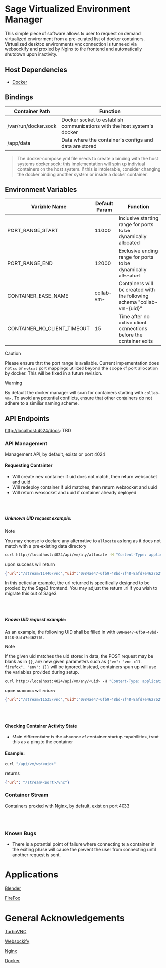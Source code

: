# Sage Virtualized Environment Manager
This simple piece of software allows to user to request on demand virtualized environment from a pre-curated list of docker containers.  Virtualized desktop environments vnc connection is tunneled via websockify and proxied by Nginx to the frontend and automatically shutdown upon inactivity.

## Host Dependencies
- [Docker](https://www.docker.com/)

## Bindings
| Container Path        | Function                                                                  |
| -------------         | -------------                                                             |
| /var/run/docker.sock  | Docker socket to establish communications with the host system's docker   | 
| /app/data             | Data where the container's configs and data are stored                    |

> The docker-compose.yml file needs to create a binding with the host systems docker.sock; this implementation will spin up indiviual containers on the host system.  If this is intolerable, consider changing the docker binding another system or inside a docker container.

## Environment Variables
| Variable Name                 | Default Param | Function                                                                  |
| -------------                 | ------------- | -------------                                                             |
| PORT_RANGE_START              | 11000         | Inclusive starting range for ports to be dynamically allocated            | 
| PORT_RANGE_END                | 12000         | Exclusive ending range for ports to be dynamically allocated              |
| CONTAINER_BASE_NAME           | collab-vm-    | Containers will be created with the following schema "collab-vm-{uid}"    |
| CONTAINER_NO_CLIENT_TIMEOUT   | 15            | Time after no active client connections before the container exits        |

> [!CAUTION]  
> Please ensure that the port range is avaliable.  Current implementation does not `ss` or `netsat` port mappings utilized beyond the scope of port allocation by docker.  This will be fixed in a future revision.

> [!WARNING]  
> By default the docker manager will scan for containers starting with `collab-vm-`. To avoid any potential conflicts, ensure that other containers do not adhere to a similiar naming scheme.

## API Endpoints
[http://localhost:4024/docs](http://localhost:4024/docs): TBD

### API Management
Management API, by default, exists on port 4024

#### Requesting Containter
- Will create new container if uid does not match, then return websocket and uuid
- Will redeploy container if uid matches, then return websocket and uuid
- Will return websocket and uuid if container already deployed

<br>
<br>

##### Unknown UID request example:
> [!NOTE]
> You may choose to declare any alternative to `allocate` as long as it does not match with a pre-existing data directory
```bash
curl http://localhost:4024/api/vm/any/allocate -H "Content-Type: application/json" -d '{"vm": "vnc-x11-firefox", "env": {}}'
```
upon success will return 
```json
{"url":"/stream/11446/vnc","uid":"0984ae47-6fb9-48bd-8f48-8afd7e462762"}
```
In this peticular example, the url returned is specifically designed to be proxied by the Sage3 frontend.  You may adjust the return url if you wish to migrate this out of Sage3

<br>
<br>

##### Known UID request example:
As an example, the following UID shall be filled in with `0984ae47-6fb9-48bd-8f48-8afd7e462762`.
> [!NOTE]
> If the given uid matches the uid stored in data, the POST request may be blank as in `{}`, any new given parameters such as `{"vm": "vnc-x11-firefox", "env": {}}` will be ignored.  Instead, containers spun up will use the variables provided during setup.
```bash
curl http://localhost:4024/api/vm/any/<uid> -H "Content-Type: application/json" -d '{"vm": "vnc-x11-firefox", "env": {}}'
```
upon success will return 
```json
{"url":"/stream/11535/vnc","uid":"0984ae47-6fb9-48bd-8f48-8afd7e462762"}
```

<br>
<br>


#### Checking Container Activity State
- Main differentiator is the absence of container startup capabilities, treat this as a ping to the container
#### Example:
```bash
curl "/api/vm/ws/<uid>"
```
returns
```json
{"url": "/stream/<port>/vnc"} 
```


### Container Stream
Containers proxied with Nginx, by default, exist on port 4033

<br>
<br>

### Known Bugs
- There is a potential point of failure where connecting to a container in the exiting phase will cause the prevent the user from connecting until another request is sent.


# Applications
[Blender](https://www.blender.org/)

[FireFox](https://www.mozilla.org/en-US/firefox/)


# General Acknowledgements
[TurboVNC](https://www.turbovnc.org/)

[Websockify](https://github.com/novnc/websockify)

[Nginx](https://nginx.org/en/)

[Docker](https://www.docker.com/)

